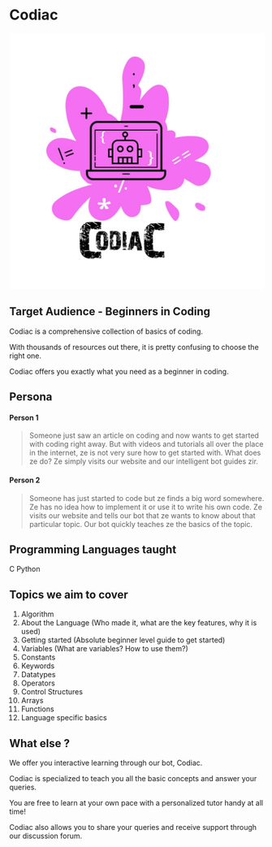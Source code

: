 # Codiac
<img src = "./codiac/static/logo.jpeg" alt = "Codiac Logo">

## Target Audience - Beginners in Coding

Codiac is a comprehensive collection of basics of coding.

With thousands of resources out there, it is pretty confusing to choose the right one. 

Codiac offers you exactly what you need as a beginner in coding.


## Persona

#### Person 1
> Someone just saw an article on coding and now wants to get started with coding right away.
> But with videos and tutorials all over the place in the internet, ze is not very sure how to get started with.
> What does ze do?
> Ze simply visits our website and our intelligent bot guides zir.

#### Person 2

> Someone has just started to code but ze finds a big word somewhere. 
> Ze has no idea how to implement it or use it to write his own code.
> Ze visits our website and  tells our bot that ze wants to know about that particular topic. 
> Our bot quickly teaches ze the basics of the topic. 

## Programming Languages taught

C
Python



## Topics we aim to cover

1. Algorithm  
2. About the Language (Who made it, what are the key features, why it is used)  
3. Getting started (Absolute beginner level guide to get started)  
4. Variables (What are variables? How to use them?)
5. Constants
6. Keywords 
7. Datatypes 
8. Operators
9. Control Structures
10. Arrays
11. Functions
12. Language specific basics 

## What else ?

We offer you interactive learning through our bot, Codiac.

Codiac is specialized to teach you all the basic concepts and answer your queries.

You are free to learn at your own pace with a personalized tutor handy at all time!

Codiac also allows you to share your queries and receive support through our discussion forum.

  




